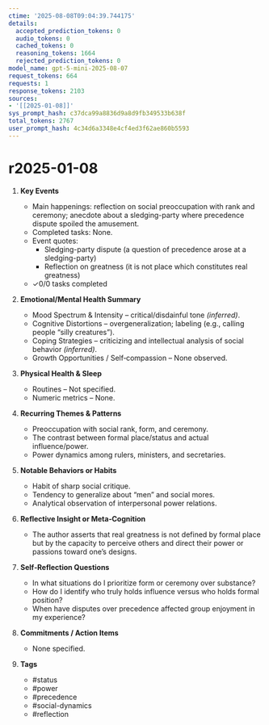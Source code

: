 ```yaml
---
ctime: '2025-08-08T09:04:39.744175'
details:
  accepted_prediction_tokens: 0
  audio_tokens: 0
  cached_tokens: 0
  reasoning_tokens: 1664
  rejected_prediction_tokens: 0
model_name: gpt-5-mini-2025-08-07
request_tokens: 664
requests: 1
response_tokens: 2103
sources:
- '[[2025-01-08]]'
sys_prompt_hash: c37dca99a8836d9a8d9fb349533b638f
total_tokens: 2767
user_prompt_hash: 4c34d6a3348e4cf4ed3f62ae860b5593
---
```

# r2025-01-08

1. **Key Events**
   * Main happenings: reflection on social preoccupation with rank and ceremony; anecdote about a sledging-party where precedence dispute spoiled the amusement.
   * Completed tasks: None.
   * Event quotes:
     - Sledging-party dispute (a question of precedence arose at a sledging-party)
     - Reflection on greatness (it is not place which constitutes real greatness)
   * ✓0/0 tasks completed

2. **Emotional/Mental Health Summary**
   * Mood Spectrum & Intensity – critical/disdainful tone *(inferred)*.
   * Cognitive Distortions – overgeneralization; labeling (e.g., calling people “silly creatures”).
   * Coping Strategies – criticizing and intellectual analysis of social behavior *(inferred)*.
   * Growth Opportunities / Self‑compassion – None observed.

3. **Physical Health & Sleep**
   * Routines – Not specified.
   * Numeric metrics – None.

4. **Recurring Themes & Patterns**
   * Preoccupation with social rank, form, and ceremony.
   * The contrast between formal place/status and actual influence/power.
   * Power dynamics among rulers, ministers, and secretaries.

5. **Notable Behaviors or Habits**
   * Habit of sharp social critique.
   * Tendency to generalize about “men” and social mores.
   * Analytical observation of interpersonal power relations.

6. **Reflective Insight or Meta‑Cognition**
   * The author asserts that real greatness is not defined by formal place but by the capacity to perceive others and direct their power or passions toward one’s designs.

7. **Self‑Reflection Questions**
   * In what situations do I prioritize form or ceremony over substance?
   * How do I identify who truly holds influence versus who holds formal position?
   * When have disputes over precedence affected group enjoyment in my experience?

8. **Commitments / Action Items**
   * None specified.

9. **Tags**
   * #status
   * #power
   * #precedence
   * #social-dynamics
   * #reflection